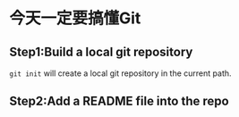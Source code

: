 # 今天一定要搞懂Git

## Step1:Build a local git repository

`git init` will create a local git repository in the current path.

## Step2:Add a README file into the repo


